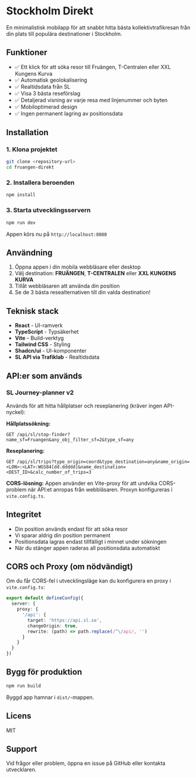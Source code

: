 # Stockholm Direkt

En minimalistisk mobilapp för att snabbt hitta bästa kollektivtrafikresan från din plats till populära destinationer i Stockholm.

## Funktioner

- ✅ Ett klick för att söka resor till Fruängen, T-Centralen eller XXL Kungens Kurva
- ✅ Automatisk geolokalisering
- ✅ Realtidsdata från SL
- ✅ Visa 3 bästa reseförslag
- ✅ Detaljerad visning av varje resa med linjenummer och byten
- ✅ Mobiloptimerad design
- ✅ Ingen permanent lagring av positionsdata

## Installation

### 1. Klona projektet

```bash
git clone <repository-url>
cd fruangen-direkt
```

### 2. Installera beroenden

```bash
npm install
```

### 3. Starta utvecklingsservern

```bash
npm run dev
```

Appen körs nu på `http://localhost:8080`

## Användning

1. Öppna appen i din mobila webbläsare eller desktop
2. Välj destination: **FRUÄNGEN**, **T-CENTRALEN** eller **XXL KUNGENS KURVA**
3. Tillåt webbläsaren att använda din position
4. Se de 3 bästa resealternativen till din valda destination!

## Teknisk stack

- **React** - UI-ramverk
- **TypeScript** - Typsäkerhet
- **Vite** - Build-verktyg
- **Tailwind CSS** - Styling
- **Shadcn/ui** - UI-komponenter
- **SL API via Trafiklab** - Realtidsdata

## API:er som används

### SL Journey-planner v2

Används för att hitta hållplatser och reseplanering (kräver ingen API-nyckel):

**Hållplatssökning:**
```
GET /api/sl/stop-finder?name_sf=Fruangen&any_obj_filter_sf=2&type_sf=any
```

**Reseplanering:**
```
GET /api/sl/trips?type_origin=coord&type_destination=any&name_origin=<LON>:<LAT>:WGS84[dd.ddddd]&name_destination=<DEST_ID>&calc_number_of_trips=3
```

**CORS-lösning:**
Appen använder en Vite-proxy för att undvika CORS-problem när API:et anropas från webbläsaren. Proxyn konfigureras i `vite.config.ts`.

## Integritet

- Din position används endast för att söka resor
- Vi sparar aldrig din position permanent
- Positionsdata lagras endast tillfälligt i minnet under sökningen
- När du stänger appen raderas all positionsdata automatiskt

## CORS och Proxy (om nödvändigt)

Om du får CORS-fel i utvecklingsläge kan du konfigurera en proxy i `vite.config.ts`:

```typescript
export default defineConfig({
  server: {
    proxy: {
      '/api': {
        target: 'https://api.sl.se',
        changeOrigin: true,
        rewrite: (path) => path.replace(/^\/api/, '')
      }
    }
  }
})
```

## Bygg för produktion

```bash
npm run build
```

Byggd app hamnar i `dist/`-mappen.

## Licens

MIT

## Support

Vid frågor eller problem, öppna en issue på GitHub eller kontakta utvecklaren.
